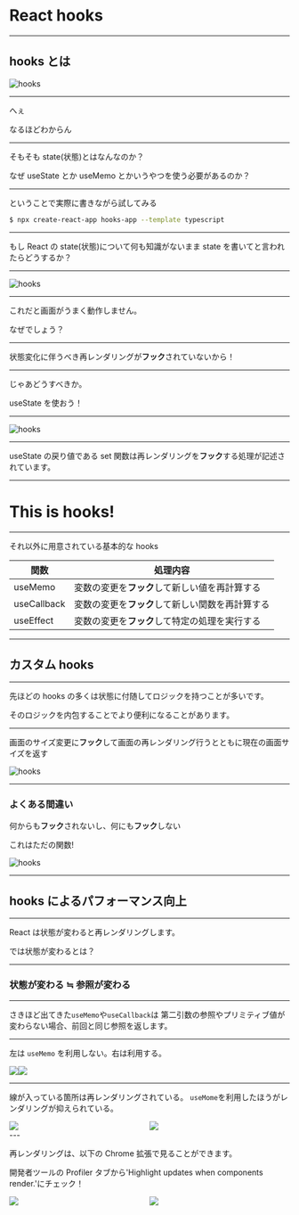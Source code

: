 # React hooks

---

## hooks とは

![hooks](/dist/assets/hooks-overview.png "hooks")

---

へぇ

なるほどわからん

---

そもそも state(状態)とはなんなのか？

なぜ useState とか useMemo とかいうやつを使う必要があるのか？

---

ということで実際に書きながら試してみる

```sh
$ npx create-react-app hooks-app --template typescript
```

---

もし React の state(状態)について何も知識がないまま state を書いてと言われたらどうするか？

---

![hooks](/dist/assets/hooks-original-state.png "hooks")

---

これだと画面がうまく動作しません。

なぜでしょう？

---

状態変化に伴うべき再レンダリングが**フック**されていないから！

---

じゃあどうすべきか。

useState を使おう！

---

![hooks](/dist/assets/hooks-usestate-state.png "hooks")

---

useState の戻り値である set 関数は再レンダリングを**フック**する処理が記述されています。

---

# This is hooks!

---

それ以外に用意されている基本的な hooks

| 関数        | 処理内容                                         |
| ----------- | ------------------------------------------------ |
| useMemo     | 変数の変更を**フック**して新しい値を再計算する   |
| useCallback | 変数の変更を**フック**して新しい関数を再計算する |
| useEffect   | 変数の変更を**フック**して特定の処理を実行する   |

---

## カスタム hooks

---

先ほどの hooks の多くは状態に付随してロジックを持つことが多いです。

そのロジックを内包することでより便利になることがあります。

---

画面のサイズ変更に**フック**して画面の再レンダリング行うとともに現在の画面サイズを返す

![hooks](/dist/assets/hooks-customhooks.png "hooks")

---

### よくある間違い

何からも**フック**されないし、何にも**フック**しない

これはただの関数!

![hooks](/dist/assets/hooks-mistake.png "hooks")

---

## hooks によるパフォーマンス向上

---

React は状態が変わると再レンダリングします。

では状態が変わるとは？

---

### 状態が変わる ≒ 参照が変わる

---

さきほど出てきた`useMemo`や`useCallback`は
第二引数の参照やプリミティブ値が変わらない場合、前回と同じ参照を返します。

---

左は `useMemo` を利用しない。右は利用する。

<div style="width: 100%; display: flex;">
  <img src="/dist/assets/hooks-nostate.png" />
  <img src="/dist/assets/hooks-yesstate.png" />
</div>

---

線が入っている箇所は再レンダリングされている。
`useMome`を利用したほうがレンダリングが抑えられている。

<div style="width: 100%; display: flex;">
  <div style="flex: 1 1 auto">
    <img src="/dist/assets/hooks-render-nostate.png" />
  </div>
  <div style="flex: 1 1 auto">
    <img src="/dist/assets/hooks-render-yesstate.png" />
  </div>
</div>
---

再レンダリングは、以下の Chrome 拡張で見ることができます。

開発者ツールの Profiler タブから'Highlight updates when components render.'にチェック！

<div style="width: 100%; display: flex;">
  <div style="flex: 1 1 auto">
    <img src="/dist/assets/hooks-react-extention.png" />
  </div>
  <div style="flex: 1 1 auto">
    <img src="/dist/assets/hooks-devtool.png" />
  </div>
</div>
